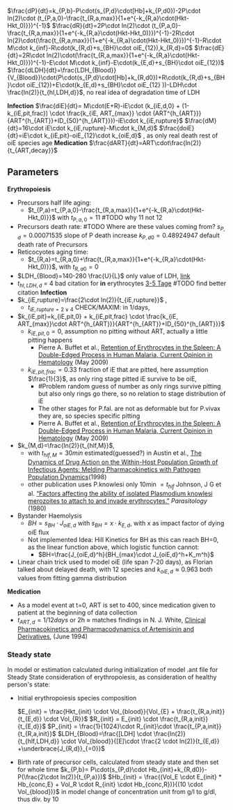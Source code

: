 $\frac{dP}{dt}=k_{P,b}-P\cdot(s_{P,d}\cdot[Hb]+k_{P,d0})-2P\cdot ln(2)\cdot (t_{P,a,0}-\frac{t_{R,a,max}}{1+e^{-k_{R,a}\cdot(Hkt-Hkt_0)}})^{-1}$ 
$\frac{dR}{dt}=2P\cdot ln(2)\cdot (t_{P,a,0}-\frac{t_{R,a,max}}{1+e^{-k_{R,a}\cdot(Hkt-Hkt_0)}})^{-1}-2R\cdot ln(2)\cdot(\frac{t_{R,a,max}}{1+e^{-k_{R,a}\cdot(Hkt-Hkt_0)}})^{-1}-R\cdot M\cdot k_{inf}-R\cdot(k_{R,d}+s_{BH}\cdot oiE_{12}),k_{R,d}=0$
$\frac{dE}{dt}=2R\cdot ln(2)\cdot(\frac{t_{R,a,max}}{1+e^{-k_{R,a}\cdot(Hkt-Hkt_0)}})^{-1}-E\cdot M\cdot k_{inf}-E\cdot(k_{E,d}+s_{BH}\cdot oiE_{12})$
$\frac{dLDH}{dt}=\frac{LDH_{Blood}}{V_{Blood}}\cdot(P\cdot(s_{P,d}\cdot[Hb]+k_{R,d0})+R\cdot(k_{R,d}+s_{BH}\cdot oiE_{12})+E\cdot(k_{E,d}+s_{BH}\cdot oiE_{12} ))-LDH\cdot \frac{ln(2)}{t_{hl,LDH,d}}$, no real idea of degradation time of LDH

**Infection**
$\frac{diE}{dt}= M\cdot(E+R)-iE\cdot (k_{iE,d,0} + (1-k_{iE,pit,frac}) \cdot \frac{k_{iE, ART_{max}} \cdot (ART^{h_{ART}}}{ART^{h_{ART}}+ID_{50}^{h_{ART}}})-iE\cdot k_{iE,rupture}$
$\frac{dM}{dt}=16\cdot iE\cdot k_{iE,rupture}-M\cdot k_{M,d}$
$\frac{doiE}{dt}=iE\cdot k_{iE,pit}-oiE_{12}\cdot k_{oiE,d}$ , as only real death rest of oiE species age
**Medication**
$\frac{dART}{dt}=ART\cdot\frac{ln(2)}{t_{ART,decay}}$

## Parameters
**Erythropoiesis**
- Precursors half life aging:
	- $t_{P,a}=t_{P,a,0}-\frac{t_{R,a,max}}{1+e^{-k_{R,a}\cdot(Hkt-Hkt_0)}}$ with $t_{P,a,0}=11$ #TODO why 11 not 12
- Precursors death rate: #TODO Where are these values coming from?
	$s_{P,d} = 0.00071535$   slope of P death increase
	$k_{P,d0} =  0.48924947$  default death rate of Precursors
- Reticocyotes aging time:
	- $t_{R,a}=t_{R,a,0}+\frac{t_{R,a,max}}{1+e^{-k_{R,a}\cdot(Hkt-Hkt_0)}}$, with $t_{R,a0}=0$
-  $LDH_{Blood}=140-280 \frac{U}{L}$ only value of LDH,  [link](https://www.ncbi.nlm.nih.gov/books/NBK557536/?report=printable)
- $t_{hl,LDH,d}$ = 4  bad citation for **in** erythrocytes [3-5 Tage](https://www.medicoconsult.de/ldh/) #TODO find better citation
**Infection**
- $k_{iE,rupture}=\frac{2\cdot ln(2)}{t_{iE,rupture}}$ , 
	- $t_{iE,rupture=2\lor 4}$ CHECK/MAXIM: in 1/days, 
- $k_{iE,pit}=k_{iE,pit,0} + k_{iE,pit,frac} \cdot \frac{k_{iE, ART_{max}}\cdot ART^{h_{ART}}}{ART^{h_{ART}}+ID_{50}^{h_{ART}}}$
	- $k_{iE,pit,0}= 0$, assumption no pitting without ART, actually a little pitting happens
		- Pierre A. Buffet et al., [Retention of Erythrocytes in the Spleen: A Double-Edged Process in Human Malaria, Current Opinion in Hematology](https://doi.org/10.1097/MOH.0b013e32832a1d4b) (May 2009)
	- $k_{iE,pit,frac} = 0.33$ fraction of iE that are pitted, here assumption $\frac{1}{3}$, as only ring stage pitted iE survive to be oiE, 
		- #Problem random guess of number as only rings survive pitting but also only rings go there, so no relation to stage distribution of iE
		- The other stages for P.fal. are not as deformable but for P.vivax they are, so species specific pitting 
		- Pierre A. Buffet et al., [Retention of Erythrocytes in the Spleen: A Double-Edged Process in Human Malaria, Current Opinion in Hematology](https://doi.org/10.1097/MOH.0b013e32832a1d4b) (May 2009)
- $k_{M,d}=\frac{ln(2)}{t_{hlf,M}}$, 
	- with $t_{hlf,M}=30min$ estimated(guessed?) in Austin et al., [The Dynamics of Drug Action on the Within-Host Population Growth of Infectious Agents: Melding Pharmacokinetics with Pathogen Population Dynamics]( https://doi.org/10.1006/jtbi.1997.0438)(1998) 
	- other publication uses P.knowlesi only 10min $=t_{hlf}$ Johnson, J G et al. [“Factors affecting the ability of isolated Plasmodium knowlesi merozoites to attach to and invade erythrocytes.”]( doi:10.1017/s0031182000000998) _Parasitology_ (1980)
- Bystander Haemolysis
	- $BH=s_{BH}\cdot J_{oiE,d}$  with $s_{BH}=x\cdot k_{E,d}$, with x as impact factor of dying oiE flux
	- Not implemented Idea: Hill Kinetics for BH as this can reach BH=0, as the linear function above, which logistic function cannot:
		- $BH=\frac{J_{oiE,d}^h}{BH_{max}\cdot J_{oiE,d}^h+K_m^h}$
- Linear chain trick used to model oiE (life span 7-20 days), as Florian talked about delayed death, with 12 species and $k_{oiE,d}\approx 0.963$ both values from fitting gamma distribution

**Medication**
- As a model event at t=0, ART is set to 400, since medication given to patient at the beginning of data collection
- $t_{ART,d}=1/12 days$ or 2h $\approx$ matches findings in N. J. White, [Clinical Pharmacokinetics and Pharmacodynamics of Artemisinin and Derivatives](https://doi.org/10.1016/0035-9203(94)90471-5), (June 1994) 
### Steady state
In model or estimation calculated during initialization of model .ant file for Steady State consideration of erythropoiesis, as consideration of healthy person's state: 
- Initial erythropoiesis species composition
	
	$E_{init} = \frac{Hkt_{init} \cdot Vol_{blood}}{Vol_{E} + \frac{t_{R,a,init}}{t_{E,d}} \cdot Vol_{R}}$
	$R_{init} = E_{init} \cdot \frac{t_{R,a,init}}{t_{E,d}}$
	$P_{init} = \frac{1}{1024}\cdot R_{init}\cdot \frac{t_{P,a,init}} {t_{R,a,init}}$
	$LDH_{Blood}=\frac{[LDH] \cdot \frac{ln(2)} {t_{hlf,LDH,d}} \cdot Vol_{blood}}{[E]\cdot \frac{2 \cdot ln(2)}{t_{E,d}} +\underbrace{J_{R,d}}_{=0}}$ 
	
- Birth rate of precursor cells, calculated from steady state and then set for whole time 
	$k_{P,b}= P\cdot(s_{P,d}\cdot Hb_{init}+k_{R,d0})-P(\frac{2\cdot ln(2)}{t_{P,a}})$ 
	$Hb_{init} = \frac{(Vol_E \cdot E_{init} * Hb_{conc,E} + Vol_R \cdot R_{init} \cdot Hb_{conc,R})}{(10 \cdot Vol_{blood})}$ in model change of concentration unit from g/l to g/dl, thus div. by 10


